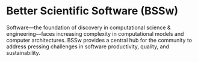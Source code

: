 # Better Scientific Software (BSSw)

Software—the foundation of discovery in computational science & engineering—faces increasing complexity in computational models and computer architectures. BSSw provides a central hub for the community to address pressing challenges in software productivity, quality, and sustainability.




<!---
Slide1 L: blog_posts/applications-open-for-the-2022-bssw-fellowship-program
Slide1 R: images/raw/master/Blog_2108_FellowsAppOpen.png
Slide2 L: blog_posts/effectively-integrating-interns-into-research-teams
Slide2 R: images/raw/master/Blog_0821_Interns.png
Slide3 L: blog_posts/2020-bssw-fellows-projects-and-perspectives
Slide3 R: images/raw/master/Blog_0720_Fellows.png
Slide4 L: blog_posts/improving-team-practices-with-rateyourproject-org
Slide4 R: images/raw/master/Blog_0721_PSIPhero_b.png
Slide5 L: blog_posts/e4s-extreme-scale-scientific-software-stack
Slide5 R: items/inclusive-naming-initiative
Slide6 L: items/debugging-books-to-help-you-get-started
Slide6 R: items/the-10-best-practices-for-remote-software-engineering
Slide7 L: events/webinar-what-i-learned-from-20-years-of-leading-open-source-projects
Slide7 R: events/survey-on-testing-research-software
--->



<!---
Caution: Blank line after first comment mark (or before last comment mark) causes build failure.
LCM: Saving for use again later
Slide4 L: blog_posts/when-not-to-use-agile-in-scientific-software-development
Slide4 R: images/raw/master/Blog_0221_Agile.png
--->

<!---
[Site Overview](SiteOverview.md)

[Communities Overview](CommunitiesOverview.md)

[Intro to CSE](IntroToCse.md)

[Intro to HPC](IntroToHpc.md)

--->
